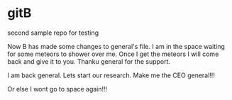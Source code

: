 # gitB
second sample repo for testing

Now B has made some changes to general's file.
I am in the space waiting for some meteors to shower over me.
Once I get the meteors I will come back and 
give it to you. Thanku general for the support.


I am back general. Lets start our research.
Make me the CEO general!!!

Or else I wont go to space again!!!